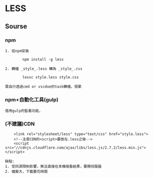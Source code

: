 # LESS
## Sourse

### npm      
    1. 從npm安裝

            npm install -g less

    2. 轉檔 _style_.less 轉為 _style_.css

            lessc style.less style.css

    需自行透過cmd or vscdoe的task轉檔，很累

### npm+自動化工具(gulp)    
    借用gulp的監看功能，


### (不建議)CDN      
  
        <link rel="stylesheet/less" type="text/css" href="style.less">
        <!--注意CDN的<script>要放在.less之後-->
        <script src="//cdnjs.cloudflare.com/ajax/libs/less.js/2.7.2/less.min.js"></script>  
    
    缺點:        
    1. 受同源限制影響，無法直接在本機端看結果，要開伺服器
    2. 檔案大，下載要花時間